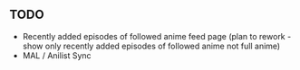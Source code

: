 ## TODO
- Recently added episodes of followed anime feed page (plan to rework - show only recently added episodes of followed anime not full anime)
- MAL / Anilist Sync

